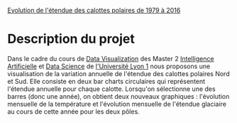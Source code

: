 [Evolution de l'étendue des calottes polaires de 1979 à 2016](https://yearly-ice-extent.github.io/)

# Description du projet  
Dans le cadre du cours de [Data Visualization](https://lyondataviz.github.io/teaching/lyon1-m2/2018/) des Master 2 [Intelligence Artificielle](http://master-info.univ-lyon1.fr/IA/) et [Data Science](http://master-info.univ-lyon1.fr/DS/) de [l'Université Lyon 1](https://www.univ-lyon1.fr/) nous proposons une visualisation de la variation annuelle de l'étendue des calottes polaires Nord et Sud. Elle consiste en deux bar charts circulaires qui représentent l'étendue annuelle pour chaque calotte. Lorsqu'on sélectionne une des barres (donc une année), on obtient deux nouveaux graphiques : l'évolution mensuelle de la température et l'évolution mensuelle de l'étendue glaciaire au cours de cette année pour les deux pôles.
